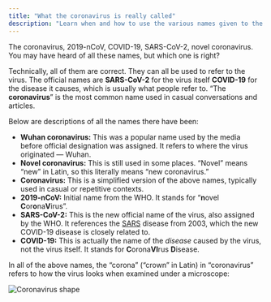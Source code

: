```yaml
---
title: "What the coronavirus is really called"
description: "Learn when and how to use the various names given to the coronavirus — 2019-nCoV, COVID-19, SARS-CoV-2, novel coronavirus, and more."
---
```


<style>
    .content img {
        max-width: 15rem !important;
    }
</style>

The coronavirus, 2019-nCoV, COVID-19, SARS-CoV-2, novel coronavirus. You may have heard of all these names, but which one is right?

Technically, all of them are correct. They can all be used to refer to the virus. The official names are **SARS-CoV-2** for the virus itself **COVID-19** for the disease it causes, which is usually what people refer to. “The **coronavirus**” is the most common name used in casual conversations and articles.

Below are descriptions of all the names there have been:

- **Wuhan coronavirus:** This was a popular name used by the media before official designation was assigned. It refers to where the virus originated — Wuhan.
- **Novel coronavirus:** This is still used in some places. “Novel” means “new” in Latin, so this literally means “new coronavirus.”
- **Coronavirus:** This is a simplified version of the above names, typically used in casual or repetitive contexts.
- **2019-nCoV:** Initial name from the WHO. It stands for “**n**ovel **C**or**o**na**V**irus”.
- **SARS-CoV-2:** This is the new official name of the virus, also assigned by the WHO. It references the [SARS](https://www.who.int/ith/diseases/sars/en/) disease from 2003, which the new COVID-19 disease is closely related to.
- **COVID-19:** This is actually the name of the *disease* caused by the virus, not the virus itself. It stands for **C**orona**VI**rus **D**isease.

In all of the above names, the “corona” (“crown” in Latin) in “coronavirus” refers to how the virus looks when examined under a microscope:

![Coronavirus shape](images/coronavirus.svg)
